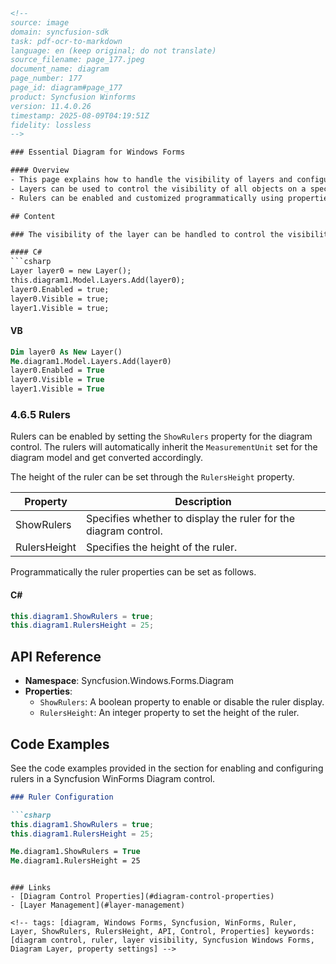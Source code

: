 ```html
<!--
source: image
domain: syncfusion-sdk
task: pdf-ocr-to-markdown
language: en (keep original; do not translate)
source_filename: page_177.jpeg
document_name: diagram
page_number: 177
page_id: diagram#page_177
product: Syncfusion Winforms
version: 11.4.0.26
timestamp: 2025-08-09T04:19:51Z
fidelity: lossless
-->

### Essential Diagram for Windows Forms

#### Overview
- This page explains how to handle the visibility of layers and configure rulers in a Syncfusion WinForms Diagram control.
- Layers can be used to control the visibility of all objects on a specific layer.
- Rulers can be enabled and customized programmatically using properties such as `ShowRulers` and `RulersHeight`.

## Content

### The visibility of the layer can be handled to control the visibility of all the objects on that layer.

#### C#
```csharp
Layer layer0 = new Layer();
this.diagram1.Model.Layers.Add(layer0);
layer0.Enabled = true;
layer0.Visible = true;
layer1.Visible = true;
```

#### VB
```vb
Dim layer0 As New Layer()
Me.diagram1.Model.Layers.Add(layer0)
layer0.Enabled = True
layer0.Visible = True
layer1.Visible = True
```

### 4.6.5 Rulers

Rulers can be enabled by setting the `ShowRulers` property for the diagram control. The rulers will automatically inherit the `MeasurementUnit` set for the diagram model and get converted accordingly.

The height of the ruler can be set through the `RulersHeight` property.

| Property         | Description                                         |
|------------------|-----------------------------------------------------|
| ShowRulers       | Specifies whether to display the ruler for the diagram control. |
| RulersHeight     | Specifies the height of the ruler.                   |

Programmatically the ruler properties can be set as follows.

#### C#
```csharp
this.diagram1.ShowRulers = true;
this.diagram1.RulersHeight = 25;
```

## API Reference
- **Namespace**: Syncfusion.Windows.Forms.Diagram
- **Properties**:
  - `ShowRulers`: A boolean property to enable or disable the ruler display.
  - `RulersHeight`: An integer property to set the height of the ruler.

## Code Examples

See the code examples provided in the section for enabling and configuring rulers in a Syncfusion WinForms Diagram control.

```markdown
### Ruler Configuration

```csharp
this.diagram1.ShowRulers = true;
this.diagram1.RulersHeight = 25;
```

```vb
Me.diagram1.ShowRulers = True
Me.diagram1.RulersHeight = 25
```
```

### Links
- [Diagram Control Properties](#diagram-control-properties)
- [Layer Management](#layer-management)

<!-- tags: [diagram, Windows Forms, Syncfusion, WinForms, Ruler, Layer, ShowRulers, RulersHeight, API, Control, Properties] keywords: [diagram control, ruler, layer visibility, Syncfusion Windows Forms, Diagram Layer, property settings] -->
```